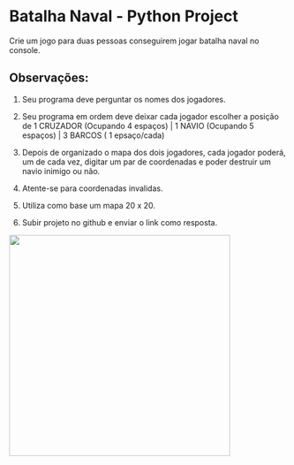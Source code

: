 # Batalha Naval - Python Project

Crie um jogo para duas pessoas conseguirem jogar batalha naval no console.

## Observações:

1. Seu programa deve perguntar os nomes dos jogadores.

2. Seu programa em ordem deve deixar cada jogador escolher a posição de 1 CRUZADOR (Ocupando 4 espaços) | 1 NAVIO (Ocupando 5 espaços) | 3 BARCOS ( 1 epsaço/cada)

3. Depois de organizado o mapa dos dois jogadores, cada jogador poderá, um de cada vez, digitar um par de coordenadas e poder destruir um navio inimigo ou não.

4. Atente-se para coordenadas invalidas.

5. Utiliza como base um mapa 20 x 20.

6. Subir projeto no github e enviar o link como resposta.

<img src="https://cdn.pixabay.com/photo/2017/10/16/23/00/boat-2858982__480.png" width="400" height="400"/>
